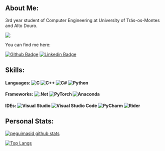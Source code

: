 ## About Me:

3rd year student of Computer Engineering at University of Trás-os-Montes and Alto Douro.

![](https://komarev.com/ghpvc/?username=Necas209&color=orange)

You can find me here:

[![Github Badge](https://img.shields.io/badge/-Github-000?style=flat&logo=Github&logoColor=white&link=https://github.com/Necas209)](https://github.com/Necas209)
[![Linkedin Badge](https://img.shields.io/badge/-LinkedIn-blue?style=flat&logo=Linkedin&logoColor=white&link=https://www.linkedin.com/in/diogo-medeiros-268897198/)](https://www.linkedin.com/in/diogo-medeiros-268897198/)

## Skills:

#### Languages: ![C](https://img.shields.io/badge/C-%2300599C.svg?style=flat&logo=C&logoColor=white) ![C++](https://img.shields.io/badge/C++-%2300599C.svg?style=flat&logo=C%2B%2B&logoColor=white) ![C#](https://img.shields.io/badge/C%23-%23239120.svg?style=flat&logo=C-sharp&logoColor=white) ![Python](https://img.shields.io/badge/Python-3670A0?style=flat&logo=Python&logoColor=ffdd54)

#### Frameworks: ![.Net](https://img.shields.io/badge/.NET-5C2D91?style=flat&logo=.net&logoColor=white) ![PyTorch](https://img.shields.io/badge/PyTorch-%23EE4C2C.svg?style=flat&logo=PyTorch&logoColor=white) ![Anaconda](https://img.shields.io/badge/Anaconda-%2344A833.svg?style=flat&logo=Anaconda&logoColor=white)

#### IDEs: ![Visual Studio](https://img.shields.io/badge/Visual%20Studio-5C2D91.svg?style=flat&logo=visual-studio&logoColor=white) ![Visual Studio Code](https://img.shields.io/badge/Visual%20Studio%20Code-0078d7.svg?style=flat&logo=visual-studio-code&logoColor=white) ![PyCharm](https://img.shields.io/badge/PyCharm-143?style=flat&logo=PyCharm&logoColor=black&color=black&labelColor=green) ![Rider](https://img.shields.io/badge/Rider-000000.svg?style=flat&logo=Rider&logoColor=white&color=black&labelColor=crimson)

## Personal Stats:

[![peguimasid github stats](https://github-readme-stats.vercel.app/api?username=Necas209&show_icons=true&title_color=fff&icon_color=37aaff&text_color=f8f8f2&bg_color=171c24&count_private=true)](https://github.com/Necas209)

[![Top Langs](https://github-readme-stats.vercel.app/api/top-langs/?username=Necas209&layout=compact&title_color=fff&text_color=f8f8f2&hide=java&bg_color=171c24)](https://github.com/Necas209)
